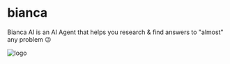 # bianca
Bianca AI is an AI Agent that helps you research &amp; find answers to "almost" any problem 😉  

![logo](https://github.com/MarsX-2002/bianca/assets/82014315/ec6edd72-a920-430d-b3e1-8df4d23d1169)

